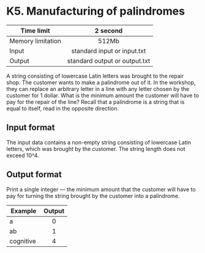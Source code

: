# K5. Manufacturing of palindromes


| Time limit     | 2 second           |
| ------------- |:-------------:|
|  Memory limitation   | 512Mb| 
| Input  | standard input or input.txt | 
| Output | standard output or output.txt | 

A string consisting of lowercase Latin letters was brought to the repair shop. The customer wants to make a palindrome out of it. In the workshop, they can replace an arbitrary letter in a line with any letter chosen by the customer for 1 dollar.
What is the minimum amount the customer will have to pay for the repair of the line?
Recall that a palindrome is a string that is equal to itself, read in the opposite direction.

## **Input format**

The input data contains a non-empty string consisting of lowercase Latin letters, which was brought by the customer. The string length does not exceed 10^4.

## **Output format**

Print a single integer — the minimum amount that the customer will have to pay for turning the string brought by the customer into a palindrome.


| Example    | Output        |
| ------------- |:-------------:|
|  a| 0 |
| ab | 1  |
| cognitive | 4 |


